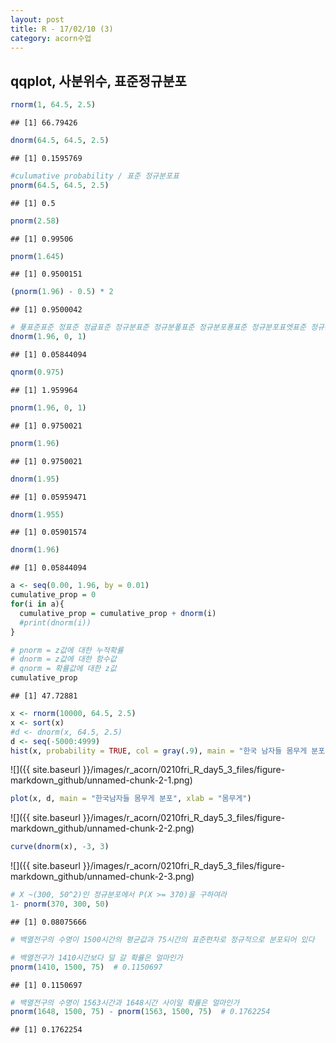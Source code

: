 ```yaml
---
layout: post
title: R - 17/02/10 (3)
category: acorn수업
---
```


## qqplot, 사분위수, 표준정규분포

``` r
rnorm(1, 64.5, 2.5)
```

    ## [1] 66.79426

``` r
dnorm(64.5, 64.5, 2.5)
```

    ## [1] 0.1595769

``` r
#culumative probability / 표준 정규분포표
pnorm(64.5, 64.5, 2.5)
```

    ## [1] 0.5

``` r
pnorm(2.58)
```

    ## [1] 0.99506

``` r
pnorm(1.645)
```

    ## [1] 0.9500151

``` r
(pnorm(1.96) - 0.5) * 2
```

    ## [1] 0.9500042

``` r
# 푲표준표준 정표준 정귭표준 정규분표준 정규분퐆표준 정규분포푱표준 정규분포표엣표준 정규분포표에서표준 정규분포표에서  x=0가가 0일일땡일때의일때의 g함함수함수 값
dnorm(1.96, 0, 1)
```

    ## [1] 0.05844094

``` r
qnorm(0.975)
```

    ## [1] 1.959964

``` r
pnorm(1.96, 0, 1)
```

    ## [1] 0.9750021

``` r
pnorm(1.96)
```

    ## [1] 0.9750021

``` r
dnorm(1.95)
```

    ## [1] 0.05959471

``` r
dnorm(1.955)
```

    ## [1] 0.05901574

``` r
dnorm(1.96)
```

    ## [1] 0.05844094

``` r
a <- seq(0.00, 1.96, by = 0.01)
cumulative_prop = 0
for(i in a){
  cumulative_prop = cumulative_prop + dnorm(i)
  #print(dnorm(i))
}

# pnorm = z값에 대한 누적확률
# dnorm = z값에 대한 함수값
# qnorm = 확률값에 대한 z값
cumulative_prop
```

    ## [1] 47.72881

``` r
x <- rnorm(10000, 64.5, 2.5)
x <- sort(x)
#d <- dnorm(x, 64.5, 2.5)
d <- seq(-5000:4999)
hist(x, probability = TRUE, col = gray(.9), main = "한국 남자들 몸무게 분포")
```

![]({{ site.baseurl }}/images/r_acorn/0210fri_R_day5_3_files/figure-markdown_github/unnamed-chunk-2-1.png)

``` r
plot(x, d, main = "한국남자들 몸무게 분포", xlab = "몸무게")
```

![]({{ site.baseurl }}/images/r_acorn/0210fri_R_day5_3_files/figure-markdown_github/unnamed-chunk-2-2.png)

``` r
curve(dnorm(x), -3, 3)
```

![]({{ site.baseurl }}/images/r_acorn/0210fri_R_day5_3_files/figure-markdown_github/unnamed-chunk-2-3.png)

``` r
# X ~(300, 50^2)인 정규분포에서 P(X >= 370)을 구하여라
1- pnorm(370, 300, 50)
```

    ## [1] 0.08075666

``` r
# 백열전구의 수명이 1500시간의 평균값과 75시간의 표준편차로 정규적으로 분포되어 있다

# 백열전구가 1410시간보다 덜 갈 확률은 얼마인가
pnorm(1410, 1500, 75)  # 0.1150697
```

    ## [1] 0.1150697

``` r
# 백열전구의 수명이 1563시간과 1648시간 사이일 확률은 얼마인가
pnorm(1648, 1500, 75) - pnorm(1563, 1500, 75)  # 0.1762254
```

    ## [1] 0.1762254
